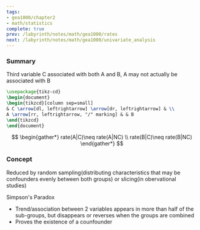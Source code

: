 ```yaml
---
tags:
- gea1000/chapter2
- math/statistics
complete: true
prev: /labyrinth/notes/math/gea1000/rates
next: /labyrinth/notes/math/gea1000/univariate_analysis
---
```


   

### Summary
Third variable C associated with both A and B, A may not actually be associated with B
```tikz
\usepackage{tikz-cd}
\begin{document}
\begin{tikzcd}[column sep=small]
& C \arrow[dl, leftrightarrow] \arrow[dr, leftrightarrow] & \\
A \arrow[rr, leftrightarrow, "/" marking] & & B
\end{tikzcd}
\end{document}
```
$$
\begin{gather*}
rate(A|C)\neq rate(A|NC) \\
rate(B|C)\neq rate(B|NC)
\end{gather*}
$$

### Concept
Reduced by random sampling(distributing characteristics that may be confounders evenly between both groups) or slicing(in obervational studies)

Simpson's Paradox
- Trend/association between 2 variables appears in more than half of the sub-groups, but disappears or reverses when the groups are combined
- Proves the existence of a counfounder
